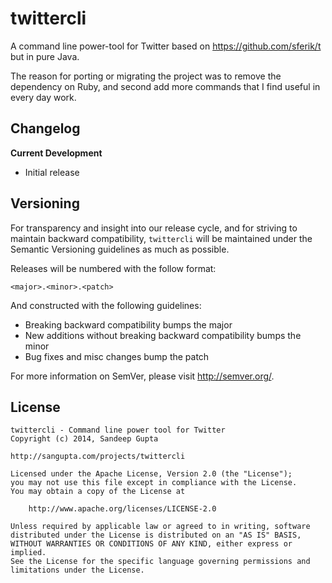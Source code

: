 twittercli
==========

A command line power-tool for Twitter based on https://github.com/sferik/t but in pure Java.

The reason for porting or migrating the project was to remove the dependency on Ruby, and second
add more commands that I find useful in every day work.

Changelog
---------

**Current Development**

* Initial release

Versioning
----------

For transparency and insight into our release cycle, and for striving to maintain backward compatibility, 
`twittercli` will be maintained under the Semantic Versioning guidelines as much as possible.

Releases will be numbered with the follow format:

`<major>.<minor>.<patch>`

And constructed with the following guidelines:

* Breaking backward compatibility bumps the major
* New additions without breaking backward compatibility bumps the minor
* Bug fixes and misc changes bump the patch

For more information on SemVer, please visit http://semver.org/.

License
-------
	
```
twittercli - Command line power tool for Twitter
Copyright (c) 2014, Sandeep Gupta

http://sangupta.com/projects/twittercli

Licensed under the Apache License, Version 2.0 (the "License");
you may not use this file except in compliance with the License.
You may obtain a copy of the License at

	http://www.apache.org/licenses/LICENSE-2.0

Unless required by applicable law or agreed to in writing, software
distributed under the License is distributed on an "AS IS" BASIS,
WITHOUT WARRANTIES OR CONDITIONS OF ANY KIND, either express or implied.
See the License for the specific language governing permissions and
limitations under the License.
```
